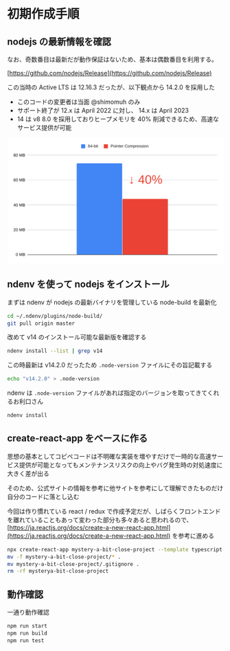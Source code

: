 # 初期作成手順

## nodejs の最新情報を確認

なお、奇数番目は最新だが動作保証はないため、基本は偶数番目を利用する。

[https://github.com/nodejs/Release](https://github.com/nodejs/Release)

この当時の Active LTS は 12.16.3 だったが、以下観点から 14.2.0 を採用した

* このコードの変更者は当面 @shimomuh のみ
* サポート終了が 12.x は April 2022 に対し、 14.x は April 2023
* 14 は v8 8.0 を採用しておりヒープメモリを 40% 削減できるため、高速なサービス提供が可能

![](doc/images/pointer-compression-chart.svg)

## ndenv を使って nodejs をインストール

まずは ndenv が nodejs の最新バイナリを管理している node-build を最新化

```zsh
cd ~/.ndenv/plugins/node-build/
git pull origin master
```

改めて v14 のインストール可能な最新版を確認する

```zsh
ndenv install --list | grep v14
```

この時最新は v14.2.0 だったため `.node-version` ファイルにその旨記載する

```zsh
echo "v14.2.0" > .node-version
```

ndenv は `.node-version` ファイルがあれば指定のバージョンを取ってきてくれるお利口さん

```zsh
ndenv install
```

## create-react-app をベースに作る

思想の基本としてコピペコードは不明確な実装を増やすだけで一時的な高速サービス提供が可能となってもメンテナンスリスクの向上やバグ発生時の対処速度に大きく差が出る

そのため、公式サイトの情報を参考に他サイトを参考にして理解できたものだけ自分のコードに落とし込む

今回は作り慣れている react / redux で作成予定だが、しばらくフロントエンドを離れていることもあって変わった部分も多々あると思われるので、 [https://ja.reactjs.org/docs/create-a-new-react-app.html](https://ja.reactjs.org/docs/create-a-new-react-app.html) を参考に進める

```zsh
npx create-react-app mystery-a-bit-close-project --template typescript
mv -f mystery-a-bit-close-project/* .
mv mystery-a-bit-close-project/.gitignore .
rm -rf mysterya-bit-close-project
```

## 動作確認

一通り動作確認

```zsh
npm run start
npm run build
npm run test
```

